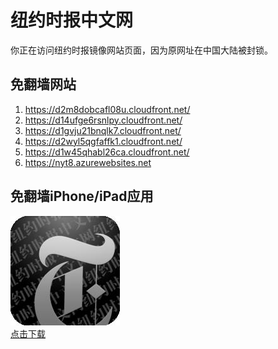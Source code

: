 <h1>纽约时报中文网</h1>
<p>你正在访问纽约时报镜像网站页面，因为原网址在中国大陆被封锁。</p>
<h2>免翻墙网站</h2>
<ol>
<li><a href="https://d2m8dobcafl08u.cloudfront.net/" target="1">https://d2m8dobcafl08u.cloudfront.net/</a></li>
<li><a href="https://d14ufge6rsnlpy.cloudfront.net/" target="2">https://d14ufge6rsnlpy.cloudfront.net/</a></li>
<li><a href="https://d1gvju21bnqlk7.cloudfront.net/" target="3">https://d1gvju21bnqlk7.cloudfront.net/</a></li>
<li><a href="https://d2wyl5qgfaffk1.cloudfront.net/" target="4">https://d2wyl5qgfaffk1.cloudfront.net/</a></li>
<li><a href="https://d1w45qhabl26ca.cloudfront.net/" target="5">https://d1w45qhabl26ca.cloudfront.net/</a></li>
<li><a href="https://nyt8.azurewebsites.net" target="6">https://nyt8.azurewebsites.net</a></li>
</ol>
<h2>免翻墙iPhone/iPad应用</h2>
<p>
	<a href="https://itunes.apple.com/cn/app/niu-yue-shi-bao-zhong-wen-wang/id807498298?mt=8">
		<img src="icon175x175.jpeg" />
		<br/>点击下载
	</a>
</p>
